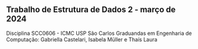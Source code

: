 ## Trabalho de Estrutura de Dados 2 - março de 2024
Disciplina SCC0606 - ICMC USP São Carlos
Graduandas em Engenharia de Computação: Gabriella Castelari, Isabela Müller e Thaís Laura

